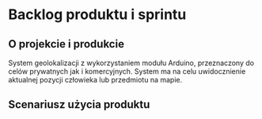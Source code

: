 # Backlog produktu i sprintu
## O projekcie i produkcie
System geolokalizacji z wykorzystaniem modułu Arduino, przeznaczony do celów prywatnych jak i komercyjnych. System ma na celu uwidocznienie aktualnej pozycji człowieka lub przedmiotu na mapie.

## Scenariusz użycia produktu

<!--stackedit_data:
eyJoaXN0b3J5IjpbLTE2NDM1NTg3ODhdfQ==
-->